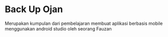 # Back Up Ojan

Merupakan kumpulan dari pembelajaran membuat aplikasi berbasis mobile menggunakan android studio oleh seorang Fauzan

